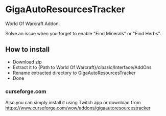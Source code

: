 # GigaAutoResourcesTracker

World Of Warcraft Addon.

Solve an issue when you forget to enable "Find Minerals" or "Find Herbs".

## How to install

* Download zip
* Extract it to {Path to World Of Warcraft}/_classic_/Interface/AddOns
* Rename extracted directory to GigaAutoResourcesTracker
* Done

### curseforge.com

Also you can simply install it using Twitch app or download from 
https://www.curseforge.com/wow/addons/gigaautoresourcestracker